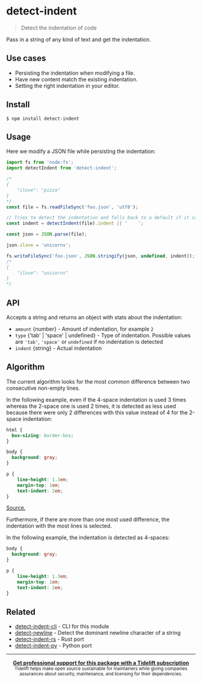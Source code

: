 # detect-indent

> Detect the indentation of code

Pass in a string of any kind of text and get the indentation.

## Use cases

- Persisting the indentation when modifying a file.
- Have new content match the existing indentation.
- Setting the right indentation in your editor.

## Install

```
$ npm install detect-indent
```

## Usage

Here we modify a JSON file while persisting the indentation:

```js
import fs from 'node:fs';
import detectIndent from 'detect-indent';

/*
{
    "ilove": "pizza"
}
*/
const file = fs.readFileSync('foo.json', 'utf8');

// Tries to detect the indentation and falls back to a default if it can't
const indent = detectIndent(file).indent || '    ';

const json = JSON.parse(file);

json.ilove = 'unicorns';

fs.writeFileSync('foo.json', JSON.stringify(json, undefined, indent));
/*
{
    "ilove": "unicorns"
}
*/
```

## API

Accepts a string and returns an object with stats about the indentation:

* `amount` {number} - Amount of indentation, for example `2`
* `type` {'tab' | 'space' | undefined} - Type of indentation. Possible values are `'tab'`, `'space'` or `undefined` if no indentation is detected
* `indent` {string} - Actual indentation

## Algorithm

The current algorithm looks for the most common difference between two consecutive non-empty lines.

In the following example, even if the 4-space indentation is used 3 times whereas the 2-space one is used 2 times, it is detected as less used because there were only 2 differences with this value instead of 4 for the 2-space indentation:

```css
html {
  box-sizing: border-box;
}

body {
  background: gray;
}

p {
    line-height: 1.3em;
    margin-top: 1em;
    text-indent: 2em;
}
```

[Source.](https://medium.com/@heatherarthur/detecting-code-indentation-eff3ed0fb56b#3918)

Furthermore, if there are more than one most used difference, the indentation with the most lines is selected.

In the following example, the indentation is detected as 4-spaces:

```css
body {
  background: gray;
}

p {
    line-height: 1.3em;
    margin-top: 1em;
    text-indent: 2em;
}
```

## Related

- [detect-indent-cli](https://github.com/sindresorhus/detect-indent-cli) - CLI for this module
- [detect-newline](https://github.com/sindresorhus/detect-newline) - Detect the dominant newline character of a string
- [detect-indent-rs](https://github.com/stefanpenner/detect-indent-rs) - Rust port
- [detect-indent-py](https://github.com/Ethan-Vanderheijden/detect-indent-py) - Python port

---

<div align="center">
  <b>
    <a href="https://tidelift.com/subscription/pkg/npm-detect-indent?utm_source=npm-detect-indent&utm_medium=referral&utm_campaign=readme">Get professional support for this package with a Tidelift subscription</a>
  </b>
  <br>
  <sub>
    Tidelift helps make open source sustainable for maintainers while giving companies<br>assurances about security, maintenance, and licensing for their dependencies.
  </sub>
</div>
